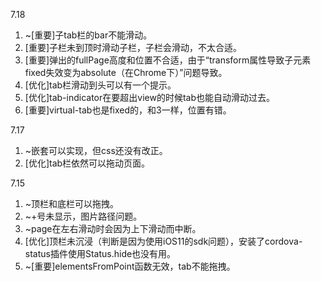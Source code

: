 7.18

1. ~[重要]子tab栏的bar不能滑动。
2. [重要]子栏未到顶时滑动子栏，子栏会滑动，不太合适。
3. [重要]弹出的fullPage高度和位置不合适，由于“transform属性导致子元素fixed失效变为absolute（在Chrome下）”问题导致。
4. [优化]tab栏滑动到头可以有一个提示。
5. [优化]tab-indicator在要超出view的时候tab也能自动滑动过去。
6. [重要]virtual-tab也是fixed的，和3一样，位置有错。


7.17

1. ~嵌套可以实现，但css还没有改正。
2. [优化]tab栏依然可以拖动页面。


7.15

1. ~顶栏和底栏可以拖拽。
2. ~+号未显示，图片路径问题。
3. ~page在左右滑动时会因为上下滑动而中断。
4. [优化]顶栏未沉浸（判断是因为使用iOS11的sdk问题），安装了cordova-status插件使用Status.hide也没有用。
5. ~[重要]elementsFromPoint函数无效，tab不能拖拽。